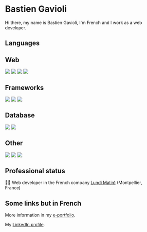 # Bastien Gavioli

Hi there, my name is Bastien Gavioli, I'm French and I work as a web developer.

## Languages

## Web

![](https://img.shields.io/badge/HTML5-informationals?style=flat&logo=html5&color=E34F26&logoColor=fff)
![](https://img.shields.io/badge/CSS3-informationals?style=flat&logo=css3&color=1572B6&logoColor=fff)
![](https://img.shields.io/badge/JavaScript-informationals?style=flat&logo=javascript&color=C7B61A&logoColor=fff)
![](https://img.shields.io/badge/PHP-informationals?style=flat&logo=php&color=777BB4&logoColor=fff)

## Frameworks

![](https://img.shields.io/badge/Symfony-informationals?style=flat&logo=symfony&color=777BB4&logoColor=fff)
![](https://img.shields.io/badge/NodeJS-informationals?style=flat&logo=nodedotjs&color=393&logoColor=fff)
![](https://img.shields.io/badge/Vue3-informationals?style=flat&logo=vuedotjs&color=4fc08d&logoColor=fff)

## Database

![](https://img.shields.io/badge/Oracle_DBMS-informationals?style=flat&logo=oracle&color=F80000)
![](https://img.shields.io/badge/PHPMyAdmin-informationals?style=flat&logo=phpmyadmin&color=6C78AF&logoColor=FFF)

## Other

![](https://img.shields.io/badge/Java-informationals?style=flat&logo=Java&color=007396&logoColor=fff)
![](https://img.shields.io/badge/C-informationals?style=flat&logo=c&color=9DADBF&logoColor=fff)
![](https://img.shields.io/badge/Java-informationals?style=flat&logo=Java&color=007396&logoColor=fff)

## Professional status
👨‍💻 Web developer in the French company [Lundi Matin)](https://www.lundimatin.fr/) (Montpellier, France)

## Some links but in French
More information in my [e-portfolio](https://bastiengavioli.github.io/ePortfolio/).

My [LinkedIn profile](https://www.linkedin.com/in/bastien-gavioli/).

<!---
BastienGavioli/BastienGavioli is a ✨ special ✨ repository because its `README.md` (this file) appears on your GitHub profile.
You can click the Preview link to take a look at your changes.
--->
